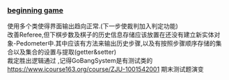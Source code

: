 ### [beginning game](http://on-img.com/chart_image/5b46e559e4b054aa54b32899.png)

 使用多个类使得界面输出趋向正常.(下一步使裁判加入判定功能) <br>
 改善Referee,但下棋步数及棋子的历史信息存储应该放置在还没有建立新实体对象-Pedometer中.其中应该有方法来输出历史步骤,以及有按照步骤顺序存储的集合以及集合的设置与提取(getter&setter)<br>
 裁定胜出逻辑通过 ,记得GoBangSystem是有测试类的 <br>
https://www.icourse163.org/course/ZJU-1001542001 期末测试题演变
